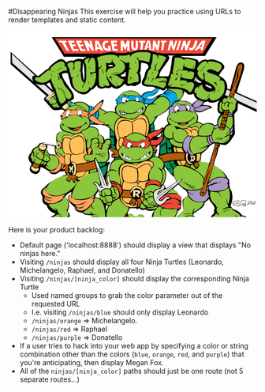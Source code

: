 #Disappearing Ninjas
This exercise will help you practice using URLs to render templates and static content.

![alt text](tmnt.png "Turtles Yo!")

Here is your product backlog:

+ Default page ('localhost:8888') should display a view that displays "No ninjas here."
+ Visiting `/ninjas` should display all four Ninja Turtles (Leonardo, Michelangelo, Raphael, and Donatello)
+ Visiting `/ninjas/[ninja_color]` should display the corresponding Ninja Turtle
  + Used named groups to grab the color parameter out of the requested URL
  + I.e. visiting `/ninjas/blue` should only display Leonardo
  + `/ninjas/orange` => Michelangelo.
  + `/ninjas/red` => Raphael
  + `/ninjas/purple` => Donatello
+ If a user tries to hack into your web app by specifying a color or string combination other than the colors (`blue`, `orange`, `red`, and `purple`) that you're anticipating, then display Megan Fox.
+ All of the `ninjas/[ninja_color]` paths should just be one route (not 5 separate routes...)
